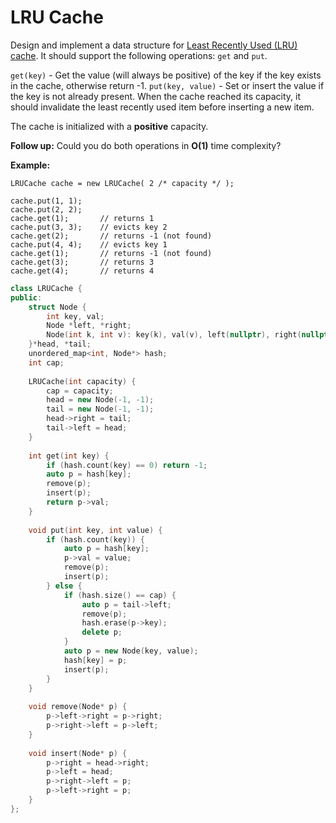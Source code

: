 

# LRU Cache

Design and implement a data structure for [Least Recently Used (LRU) cache](https://en.wikipedia.org/wiki/Cache_replacement_policies#LRU). It should support the following operations: `get` and `put`.

`get(key)` - Get the value (will always be positive) of the key if the key exists in the cache, otherwise return -1.
`put(key, value)` - Set or insert the value if the key is not already present. When the cache reached its capacity, it should invalidate the least recently used item before inserting a new item.

The cache is initialized with a **positive** capacity.

**Follow up:**
Could you do both operations in **O(1)** time complexity?

**Example:**

```
LRUCache cache = new LRUCache( 2 /* capacity */ );

cache.put(1, 1);
cache.put(2, 2);
cache.get(1);       // returns 1
cache.put(3, 3);    // evicts key 2
cache.get(2);       // returns -1 (not found)
cache.put(4, 4);    // evicts key 1
cache.get(1);       // returns -1 (not found)
cache.get(3);       // returns 3
cache.get(4);       // returns 4
```

```c++
class LRUCache {
public:
    struct Node {
        int key, val;
        Node *left, *right;
        Node(int k, int v): key(k), val(v), left(nullptr), right(nullptr) {}
    }*head, *tail;
    unordered_map<int, Node*> hash;
    int cap;
    
    LRUCache(int capacity) {
        cap = capacity;
        head = new Node(-1, -1);
        tail = new Node(-1, -1);
        head->right = tail;
        tail->left = head;
    }
    
    int get(int key) {
        if (hash.count(key) == 0) return -1;
        auto p = hash[key];
        remove(p);
        insert(p);
        return p->val;
    }
    
    void put(int key, int value) {
        if (hash.count(key)) {
            auto p = hash[key];
            p->val = value;
            remove(p);
            insert(p);
        } else {
            if (hash.size() == cap) {
                auto p = tail->left;
                remove(p);
                hash.erase(p->key);
                delete p;
            }
            auto p = new Node(key, value);
            hash[key] = p;
            insert(p);
        }
    }
    
    void remove(Node* p) {
        p->left->right = p->right;
        p->right->left = p->left;
    }
    
    void insert(Node* p) {
        p->right = head->right;
        p->left = head;
        p->right->left = p;
        p->left->right = p;
    }
};
```

